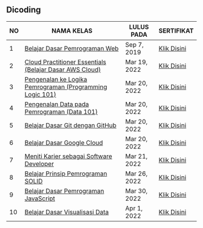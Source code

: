 ## Dicoding

| NO | NAMA KELAS | LULUS PADA | SERTIFIKAT |
|-----|-----|-----|-------
|1|[Belajar Dasar Pemrograman Web](https://github.com/RiyanRIS/sertifikat/tree/master/dicoding/Belajar%20Dasar%20Pemrograman%20Web) | Sep 7, 2019| [Klik Disini](https://www.dicoding.com/certificates/98XWKDJ40XM3)|
|2|[Cloud Practitioner Essentials (Belajar Dasar AWS Cloud)](https://github.com/RiyanRIS/sertifikat/tree/master/dicoding/Cloud%20Practitioner%20Essentials%20(Belajar%20Dasar%20AWS%20Cloud)) | Mar 19, 2022| [Klik Disini](https://www.dicoding.com/certificates/L4PQ3NJ6QPO1)|
|3|[Pengenalan ke Logika Pemrograman (Programming Logic 101)](https://github.com/RiyanRIS/sertifikat/tree/master/dicoding/Pengenalan%20ke%20Logika%20Pemrograman%20(Programming%20Logic%20101))| Mar 20, 2022 |[Klik Disini](https://www.dicoding.com/certificates/GRX5KVE9VZ0M)|
|4|[Pengenalan Data pada Pemrograman (Data 101)](https://github.com/RiyanRIS/sertifikat/tree/master/dicoding/Pengenalan%20Data%20pada%20Pemrograman%20(Data%20101))|Mar 20, 2022|[Klik Disini](https://www.dicoding.com/certificates/NVP710EOWPR0)|
|5|[Belajar Dasar Git dengan GitHub](https://github.com/RiyanRIS/sertifikat/tree/master/dicoding/Belajar%20Dasar%20Git%20dengan%20GitHub)|Mar 20, 2022|[Klik Disini](https://www.dicoding.com/certificates/MEPJL4GKLZ3V)|
|6|[Belajar Dasar Google Cloud](https://github.com/RiyanRIS/sertifikat/tree/master/dicoding/Belajar%20Dasar%20Google%20Cloud)|Mar 20, 2022|[Klik Disini](https://www.dicoding.com/certificates/ERZR4RJWNZYV)|
|7|[Meniti Karier sebagai Software Developer](https://github.com/RiyanRIS/sertifikat/tree/master/dicoding/Meniti%20Karier%20sebagai%20Software%20Developer)|Mar 21, 2022|[Klik Disini](https://www.dicoding.com/certificates/JLX13MQG6P72)|
|8|[Belajar Prinsip Pemrograman SOLID](https://github.com/RiyanRIS/sertifikat/tree/master/dicoding/Belajar%20Prinsip%20Pemrograman%20SOLID)|Mar 26, 2022|[Klik Disini](https://www.dicoding.com/certificates/QLZ91J882P5D)|
|9|[Belajar Dasar Pemrograman JavaScript](https://github.com/RiyanRIS/sertifikat/tree/master/dicoding/Belajar%20Dasar%20Pemrograman%20JavaScript)|Mar 30, 2022|[Klik Disini](https://www.dicoding.com/certificates/98XWK357LXM3)|
|10|[Belajar Dasar Visualisasi Data](https://github.com/RiyanRIS/sertifikat/tree/master/dicoding/Belajar%20Dasar%20Visualisasi%20Data)|Apr 1, 2022|[Klik Disini](https://www.dicoding.com/certificates/4EXG6W82GZRL)|
